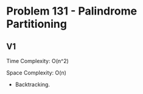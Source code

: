# Problem 131 - Palindrome Partitioning

## V1

Time Complexity: O(n^2)

Space Complexity: O(n)

- Backtracking.
